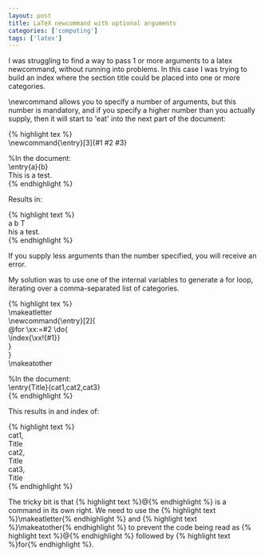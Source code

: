 ```yaml
---
layout: post
title: LaTeX newcommand with optional arguments
categories: ['computing']
tags: ['latex']
---
```


I was struggling to find a way to pass 1 or more arguments to a latex newcommand, without running into problems. In this case I was trying to build an index where the section title could be placed into one or more categories.  
  
\newcommand allows you to specify a number of arguments, but this number is mandatory, and if you specify a higher number than you actually supply, then it will start to 'eat' into the next part of the document:  
  
{% highlight tex %}  
\newcommand{\entry}[3]{#1 #2 #3}  
  
%In the document:  
\entry{a}{b}  
This is a test.  
{% endhighlight %}  
  
Results in:  
  
{% highlight text %}  
a b T  
his a test.  
{% endhighlight %}  
  
If you supply less arguments than the number specified, you will receive an error.  
  
My solution was to use one of the internal variables to generate a for loop, iterating over a comma-separated list of categories.  
  
{% highlight tex %}  
\makeatletter  
\newcommand{\entry}[2]{  
\@for \xx:=#2 \do{  
\index{\xx!{#1}}  
}  
}  
\makeatother  
  
%In the document:  
\entry{Title}{cat1,cat2,cat3}  
{% endhighlight %}  
  
This results in and index of:  
  
{% highlight text %}  
cat1,  
Title  
cat2,  
Title  
cat3,  
Title  
{% endhighlight %}  
  
The tricky bit is that {% highlight text %}\@{% endhighlight %} is a command in its own right. We need to use the {% highlight text %}\makeatletter{% endhighlight %} and {% highlight text %}\makeatother{% endhighlight %} to prevent the code being read as {% highlight text %}\@{% endhighlight %} followed by {% highlight text %}for{% endhighlight %}.
